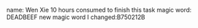 name: Wen Xie
10 hours consumed to finish this task
magic word: DEADBEEF
new magic word I changed:B750212B
